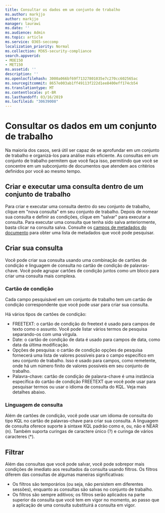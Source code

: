 ```yaml
---
title: Consultar os dados em um conjunto de trabalho
ms.author: markjjo
author: markjjo
manager: laurawi
ms.date: ''
ms.audience: Admin
ms.topic: article
ms.service: O365-seccomp
localization_priority: Normal
ms.collection: M365-security-compliance
search.appverid:
- MOE150
- MET150
ms.assetid: ''
description: ''
ms.openlocfilehash: 3000a066bf69f71327801035e7c270cc602565ac
ms.sourcegitcommit: 8657e003ab1ff49113f222d1ee8400eff174cb54
ms.translationtype: MT
ms.contentlocale: pt-BR
ms.lasthandoff: 03/16/2019
ms.locfileid: "30639008"
---
```

# <a name="query-the-data-in-a-working-set"></a>Consultar os dados em um conjunto de trabalho

Na maioria dos casos, será útil ser capaz de se aprofundar em um conjunto de trabalho e organizá-los para análise mais eficiente. As consultas em um conjunto de trabalho permitem que você faça isso, permitindo que você se concentre em um subconjunto de documentos que atendem aos critérios definidos por você ao mesmo tempo.

## <a name="creating-and-running-a-query-within-a-working-set"></a>Criar e executar uma consulta dentro de um conjunto de trabalho

Para criar e executar uma consulta dentro do seu conjunto de trabalho, clique em "nova consulta" em seu conjunto de trabalho. Depois de nomear sua consulta e definir as condições, clique em "salvar" para executar a consulta. Para executar uma consulta que tenha sido salva anteriormente, basta clicar na consulta salva. Consulte os [campos de metadados do documento](document-metadata-fields.md) para obter uma lista de metadados que você pode pesquisar.

## <a name="building-your-query"></a>Criar sua consulta

Você pode criar sua consulta usando uma combinação de cartões de condição e linguagem de consulta no cartão de condição de palavras-chave. Você pode agrupar cartões de condição juntos como um bloco para criar uma consulta mais complexa.

### <a name="condition-card"></a>Cartão de condição

Cada campo pesquisável em um conjunto de trabalho tem um cartão de condição correspondente que você pode usar para criar sua consulta.

Há vários tipos de cartões de condição:
- FREETEXT: o cartão de condição do freetext é usado para campos de texto como o assunto. Você pode listar vários termos de pesquisa separando-os com uma vírgula.
- Date: o cartão de condição de data é usado para campos de data, como data da última modificação.
- Opções de pesquisa: o cartão de condição opções de pesquisa fornecerá uma lista de valores possíveis para o campo específico em seu conjunto de trabalho. Isso é usado para campos, como remetente, onde há um número finito de valores possíveis em seu conjunto de trabalho.
- Palavra-chave: cartão de condição de palavra-chave é uma instância específica do cartão de condição FREETEXT que você pode usar para pesquisar termos ou usar o idioma de consulta do KQL. Veja mais detalhes abaixo.

### <a name="query-language"></a>Linguagem de consulta

Além de cartões de condição, você pode usar um idioma de consulta do tipo KQL no cartão de palavras-chave para criar sua consulta. A linguagem de consulta oferece suporte à sintaxe KQL padrão como e, ou, não e NEAR (n). Também suporta curingas de caractere único (?) e curinga de vários caracteres (*).

## <a name="filter"></a>Filtrar

Além das consultas que você pode salvar, você pode sobrepor mais condições de imediato aos resultados da consulta usando filtros. Os filtros diferem das consultas de algumas maneiras significativas:
- Os filtros são temporários (ou seja, não persistem em diferentes sessões), enquanto as consultas são salvas no conjunto de trabalho.
- Os filtros são sempre aditivos; os filtros serão aplicados na parte superior da consulta que você tem em vigor no momento, ao passo que a aplicação de uma consulta substituirá a consulta em vigor.
